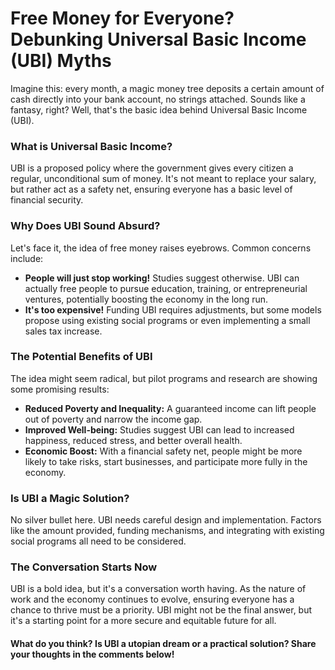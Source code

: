 # Free Money for Everyone? Debunking Universal Basic Income (UBI) Myths

Imagine this: every month, a magic money tree deposits a certain amount of cash directly into your bank account, no strings attached. Sounds like a fantasy, right?  Well, that's the basic idea behind Universal Basic Income (UBI).

### What is Universal Basic Income?

UBI is a proposed policy where the government gives every citizen a regular, unconditional sum of money.  It's not meant to replace your salary, but rather act as a safety net, ensuring everyone has a basic level of financial security.

### Why Does UBI Sound Absurd?

Let's face it, the idea of free money raises eyebrows.  Common concerns include:

* **People will just stop working!** Studies suggest otherwise. UBI can actually free people to pursue education, training, or entrepreneurial ventures, potentially boosting the economy in the long run.
* **It's too expensive!** Funding UBI requires adjustments, but some models propose using existing social programs or even implementing a small sales tax increase.

### The Potential Benefits of UBI

The idea might seem radical, but pilot programs and research are showing some promising results:

* **Reduced Poverty and Inequality:** A guaranteed income can lift people out of poverty and narrow the income gap.
* **Improved Well-being:** Studies suggest UBI can lead to increased happiness, reduced stress, and better overall health.
* **Economic Boost:** With a financial safety net, people might be more likely to take risks, start businesses, and participate more fully in the economy.

### Is UBI a Magic Solution?

No silver bullet here.  UBI  needs careful design and implementation. Factors like the amount provided, funding mechanisms, and integrating with existing social programs all need to be considered.

### The Conversation Starts Now

UBI is a bold idea, but it's a conversation worth having.  As the nature of work and the economy continues to evolve, ensuring everyone has a chance to thrive must be a priority.  UBI might not be the final answer, but it's a starting point for a more secure and equitable future for all.

#### **What do you think? Is UBI a utopian dream or a practical solution? Share your thoughts in the comments below!**

